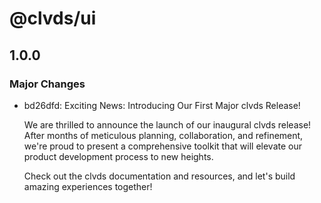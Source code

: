 # @clvds/ui

## 1.0.0

### Major Changes

- bd26dfd: Exciting News: Introducing Our First Major clvds Release!

  We are thrilled to announce the launch of our inaugural clvds release! After months of meticulous planning, collaboration, and refinement, we're proud to present a comprehensive toolkit that will elevate our product development process to new heights.

  Check out the clvds documentation and resources, and let's build amazing experiences together!
